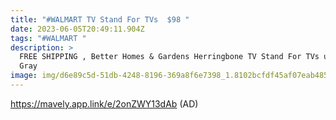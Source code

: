 ```yaml
---
title: "#WALMART TV Stand For TVs  $98 "
date: 2023-06-05T20:49:11.904Z
tags: "#WALMART "
description: >
  FREE SHIPPING , Better Homes & Gardens Herringbone TV Stand For TVs up to 55”,
  Gray 
image: img/d6e89c5d-51db-4248-8196-369a8f6e7398_1.8102bcfdf45af07eab485988bbdd0c67.webp
---
```

https://mavely.app.link/e/2onZWY13dAb (AD)